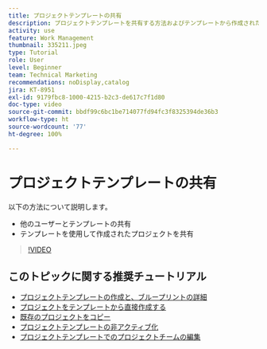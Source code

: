 ```yaml
---
title: プロジェクトテンプレートの共有
description: プロジェクトテンプレートを共有する方法およびテンプレートから作成されたプロジェクトを共有する方法について説明します。
activity: use
feature: Work Management
thumbnail: 335211.jpeg
type: Tutorial
role: User
level: Beginner
team: Technical Marketing
recommendations: noDisplay,catalog
jira: KT-8951
exl-id: 9179fbc8-1000-4215-b2c3-de617c7f1d80
doc-type: video
source-git-commit: bbdf99c6bc1be714077fd94fc3f8325394de36b3
workflow-type: ht
source-wordcount: '77'
ht-degree: 100%

---
```


# プロジェクトテンプレートの共有

以下の方法について説明します。

* 他のユーザーとテンプレートの共有
* テンプレートを使用して作成されたプロジェクトを共有

>[!VIDEO](https://video.tv.adobe.com/v/3415440/?quality=12&learn=on&enablevpops=1&captions=jpn)

## このトピックに関する推奨チュートリアル

* [プロジェクトテンプレートの作成と、ブループリントの詳細](/help/manage-work/create-and-manage-project-templates/create-a-project-template.md)
* [プロジェクトをテンプレートから直接作成する](/help/manage-work/create-and-manage-project-templates/create-a-project-directly-from-a-template.md)
* [既存のプロジェクトをコピー](/help/manage-work/manage-projects/copy-an-existing-project.md)
* [プロジェクトテンプレートの非アクティブ化](/help/manage-work/create-and-manage-project-templates/deactivate-a-project-template.md)
* [プロジェクトテンプレートでのプロジェクトチームの編集](/help/manage-work/create-and-manage-project-templates/edit-the-project-team-in-a-project-template.md)
